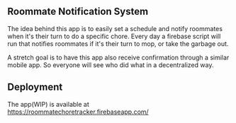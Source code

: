 

## Roommate Notification System

The idea behind this app is to easily set a schedule and notify roommates when it's their turn to do a specific chore. Every day a firebase script will run that notifies roommates if it's their turn to mop, or take the garbage out. 

A stretch goal is to have this app also receive confirmation through a similar mobile app. So everyone will see who did what in a decentralized way. 

## Deployment 
The app(WIP) is available at https://roommatechoretracker.firebaseapp.com/
